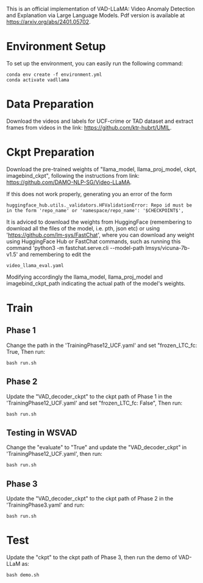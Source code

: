 This is an official implementation of VAD-LLaMA: Video Anomaly Detection and Explanation via Large Language Models. Pdf version is available at https://arxiv.org/abs/2401.05702.

    
# Environment Setup
To set up the environment, you can easily run the following command:
```
conda env create -f environment.yml
conda activate vadllama
```

# Data Preparation

Download the videos and labels for UCF-crime or TAD dataset and extract frames from videos in the link: https://github.com/ktr-hubrt/UMIL.

# Ckpt Preparation
Download the pre-trained weights of "llama_model, llama_proj_model, ckpt, imagebind_ckpt", following the instructions from link: https://github.com/DAMO-NLP-SG/Video-LLaMA.

If this does not work properly, generating you an error of the form 
```
huggingface_hub.utils._validators.HFValidationError: Repo id must be in the form 'repo_name' or 'namespace/repo_name': '$CHECKPOINT$',
```

It is adviced to download the weights from HuggingFace (remembering to download all the files of the model, i.e. pth, json etc) or using 'https://github.com/lm-sys/FastChat', where you can download any weight using HuggingFace Hub or FastChat commands, such as running this command 'python3 -m fastchat.serve.cli --model-path lmsys/vicuna-7b-v1.5' and remembering to edit the 

```
video_llama_eval.yaml
```
Modifying accordingly the llama_model, llama_proj_model and imagebind_ckpt_path indicating the actual path of the model's weights. 

# Train
## Phase 1
Change the path in the 'TrainingPhase12_UCF.yaml' and set "frozen_LTC_fc: True, Then run:
```
bash run.sh
```

## Phase 2
Update the "VAD_decoder_ckpt" to the ckpt path of Phase 1 in the 'TrainingPhase12_UCF.yaml' and set "frozen_LTC_fc: False", Then run:
```
bash run.sh
```

## Testing in WSVAD
Change the "evaluate" to "True" and update the "VAD_decoder_ckpt" in 'TrainingPhase12_UCF.yaml', then run:
```
bash run.sh
```

## Phase 3
Update the "VAD_decoder_ckpt" to the ckpt path of Phase 2 in the 'TrainingPhase3.yaml' and run:
```
bash run.sh
```

# Test
Update the "ckpt" to the ckpt path of Phase 3, then run the demo of VAD-LLaM as:
```
bash demo.sh
```
